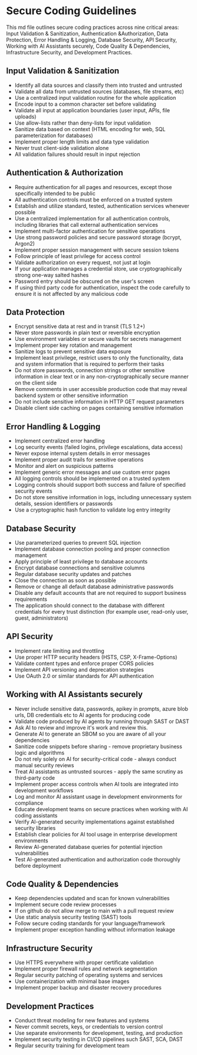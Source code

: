 # Secure Coding Guidelines
This md file outlines secure coding practices across nine critical areas: Input Validation &
  Sanitization, Authentication &Authorization, Data Protection, Error Handling & Logging, Database  Security, API Security, Working with AI Assistants securely, Code Quality
  & Dependencies, Infrastructure Security, and Development Practices.

## Input Validation & Sanitization
- Identify all data sources and classify them into trusted and untrusted
- Validate all data from untrusted sources (databases, file streams, etc)
- Use a centralized input validation routine for the whole application
- Encode input to a common character set before validating
- Validate all input at application boundaries (user input, APIs, file uploads)
- Use allow-lists rather than deny-lists for input validation
- Sanitize data based on context (HTML encoding for web, SQL parameterization for databases)
- Implement proper length limits and data type validation
- Never trust client-side validation alone
- All validation failures should result in input rejection

## Authentication & Authorization
- Require authentication for all pages and resources, except those specifically intended to be public
- All authentication controls must be enforced on a trusted system
- Establish and utilize standard, tested, authentication services whenever possible
- Use a centralized implementation for all authentication controls, including libraries that call external authentication services
- Implement multi-factor authentication for sensitive operations
- Use strong password policies and secure password storage (bcrypt, Argon2)
- Implement proper session management with secure session tokens
- Follow principle of least privilege for access control
- Validate authorization on every request, not just at login
- If your application manages a credential store, use cryptographically strong one-way salted hashes
- Password entry should be obscured on the user's screen
- If using third party code for authentication, inspect the code carefully to ensure it is not affected by any malicious code

## Data Protection
- Encrypt sensitive data at rest and in transit (TLS 1.2+)
- Never store passwords in plain text or reversible encryption
- Use environment variables or secure vaults for secrets management
- Implement proper key rotation and management
- Sanitize logs to prevent sensitive data exposure
- Implement least privilege, restrict users to only the functionality, data and system information that is required to perform their tasks
- Do not store passwords, connection strings or other sensitive information in clear text or in any non-cryptographically secure manner on the client side
- Remove comments in user accessible production code that may reveal backend system or other sensitive information
- Do not include sensitive information in HTTP GET request parameters
- Disable client side caching on pages containing sensitive information

## Error Handling & Logging
- Implement centralized error handling
- Log security events (failed logins, privilege escalations, data access)
- Never expose internal system details in error messages
- Implement proper audit trails for sensitive operations
- Monitor and alert on suspicious patterns
- Implement generic error messages and use custom error pages
- All logging controls should be implemented on a trusted system
- Logging controls should support both success and failure of specified security events
- Do not store sensitive information in logs, including unnecessary system details, session identifiers or passwords
- Use a cryptographic hash function to validate log entry integrity
 
## Database Security
- Use parameterized queries to prevent SQL injection
- Implement database connection pooling and proper connection management
- Apply principle of least privilege to database accounts
- Encrypt database connections and sensitive columns
- Regular database security updates and patches
- Close the connection as soon as possible
- Remove or change all default database administrative passwords
- Disable any default accounts that are not required to support business requirements
- The application should connect to the database with different credentials for every trust distinction (for example user, read-only user, guest, administrators)


## API Security
- Implement rate limiting and throttling
- Use proper HTTP security headers (HSTS, CSP, X-Frame-Options)
- Validate content types and enforce proper CORS policies
- Implement API versioning and deprecation strategies
- Use OAuth 2.0 or similar standards for API authentication

## Working with AI Assistants securely
- Never include sensitive data, passwords, apikey in prompts, azure blob urls, DB credentials etc to AI agents for producing code
- Validate code produced by AI agents by running through SAST or DAST
- Ask AI to review and improve it's work and review this.
- Generate AI to generate an SBOM so you are aware of all your dependencies
- Sanitize code snippets before sharing - remove proprietary business logic and algorithms
- Do not rely solely on AI for security-critical code - always conduct manual security reviews
- Treat AI assistants as untrusted sources - apply the same scrutiny as third-party code
- Implement proper access controls when AI tools are integrated into development workflows
- Log and monitor AI assistant usage in development environments for compliance
- Educate development teams on secure practices when working with AI coding assistants
- Verify AI-generated security implementations against established security libraries
- Establish clear policies for AI tool usage in enterprise development environments
- Review AI-generated database queries for potential injection vulnerabilities
- Test AI-generated authentication and authorization code thoroughly before deployment

## Code Quality & Dependencies
- Keep dependencies updated and scan for known vulnerabilities
- Implement secure code review processes
- If on github do not allow merge to main with a pull request review
- Use static analysis security testing (SAST) tools
- Follow secure coding standards for your language/framework
- Implement proper exception handling without information leakage

## Infrastructure Security
- Use HTTPS everywhere with proper certificate validation
- Implement proper firewall rules and network segmentation
- Regular security patching of operating systems and services
- Use containerization with minimal base images
- Implement proper backup and disaster recovery procedures

## Development Practices
- Conduct threat modeling for new features and systems
- Never commit secrets, keys, or credentials to version control
- Use separate environments for development, testing, and production
- Implement security testing in CI/CD pipelines such SAST, SCA, DAST
- Regular security training for development team
